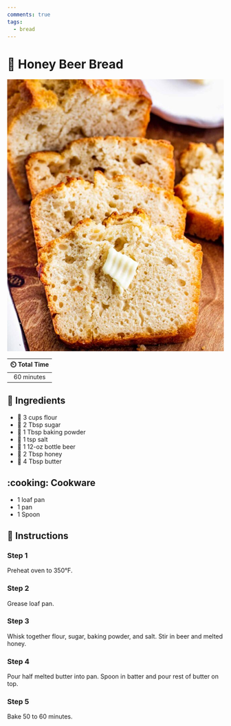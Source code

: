 ```yaml
---
comments: true
tags:
  - bread
---
```

# :bread: Honey Beer Bread

![Honey Beer Bread](../assets/images/honey-beer-bread.jpg)

| :timer_clock: Total Time |
|:-----------------------: |
| 60 minutes |

## :salt: Ingredients

- :ear_of_rice: 3 cups flour
- :candy: 2 Tbsp sugar
- :dash: 1 Tbsp baking powder
- :salt: 1 tsp salt
- :beer: 1 12-oz bottle beer
- :honey_pot: 2 Tbsp honey
- :butter: 4 Tbsp butter

## :cooking: Cookware

- 1 loaf pan
- 1 pan
- 1 Spoon

## :pencil: Instructions

### Step 1

Preheat oven to 350°F.

### Step 2

Grease loaf pan.

### Step 3

Whisk together flour, sugar, baking powder, and salt. Stir in beer and melted honey.

### Step 4

Pour half melted butter into pan. Spoon in batter and pour rest of butter on top.

### Step 5

Bake 50 to 60 minutes.
